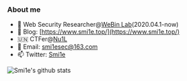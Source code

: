 ### About me
- 🔭 Web Security Researcher@[WeBin Lab](https://www.dbappsecurity.com.cn/list-89-1.html)(2020.04.1-now)
- 📖 Blog: [https://www.smi1e.top/](https://www.smi1e.top/)
- 🇺🇳 CTFer@[Nu1L](https://www.nu1l.com/)
- 📧 Email: smi1esec@163.com
- 📫 Twitter: [Smi1e](https://twitter.com/Smi1eSEC?lang=zh-cn)

![Smi1e's github stats](https://github-readme-stats.vercel.app/api?username=Smi1eSEC)
